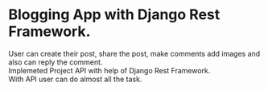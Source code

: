 # Blogging App with Django Rest Framework. 

User can create their post, share the post, make comments add images and also can reply the comment.</br>
Implemeted Project API with help of Django Rest Framework.</br>
With API user can do almost all the task.
